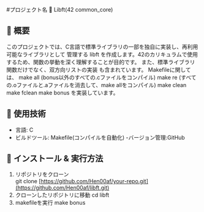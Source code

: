 #プロジェクト名 🚀
  Libft(42 common_core)

## 📌 概要
このプロジェクトでは、C言語で標準ライブラリの一部を独自に実装し、再利用可能なライブラリとして
管理する libft を作成します。42のカリキュラムで使用するため、関数の挙動を深く理解することが目的です。
また、標準ライブラリ関数だけでなく、双方向リストの実装 も含まれています。
Makefileに関しては、
make all (bonus以外のすべての.cファイルをコンパイル)
make re (すべての.oファイルと.aファイルを消去して、make allをコンパイル)
make clean
make fclean
make bonus
を実装しています。
## 🔧 使用技術
- 言語: C
- ビルドツール: Makefile(コンパイルを自動化)
-バージョン管理:GitHub
## 🚀 インストール & 実行方法
1. リポジトリをクローン  
 git clone [https://github.com/Hen00af/your-repo.git](https://github.com/Hen00af/libft.git)
2. クローンしたリポジトリに移動
 cd libft
3. makefileを実行
 make bonus

